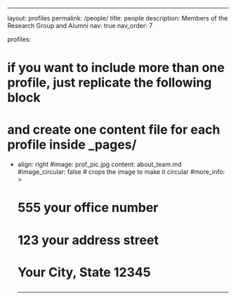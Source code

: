 ---
layout: profiles
permalink: /people/
title: people
description: Members of the Research Group and Alumni 
nav: true
nav_order: 7


profiles:
  # if you want to include more than one profile, just replicate the following block
  # and create one content file for each profile inside _pages/
  - align: right
    #image: prof_pic.jpg
    content: about_team.md
    #image_circular: false # crops the image to make it circular
    #more_info: >
     # <p>555 your office number</p>
     # <p>123 your address street</p>
     # <p>Your City, State 12345</p>
      ---

